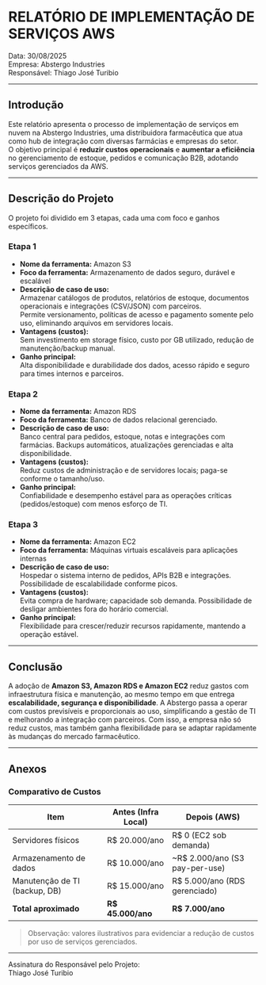 # RELATÓRIO DE IMPLEMENTAÇÃO DE SERVIÇOS AWS

Data: 30/08/2025  
Empresa: Abstergo Industries  
Responsável: Thiago José Turibio

---

## Introdução
Este relatório apresenta o processo de implementação de serviços em nuvem na Abstergo Industries, uma distribuidora farmacêutica que atua como hub de integração com diversas farmácias e empresas do setor.  
O objetivo principal é **reduzir custos operacionais** e **aumentar a eficiência** no gerenciamento de estoque, pedidos e comunicação B2B, adotando serviços gerenciados da AWS.

---

## Descrição do Projeto
O projeto foi dividido em 3 etapas, cada uma com foco e ganhos específicos.

### Etapa 1
- **Nome da ferramenta:** Amazon S3  
- **Foco da ferramenta:** Armazenamento de dados seguro, durável e escalável  
- **Descrição de caso de uso:**  
  Armazenar catálogos de produtos, relatórios de estoque, documentos operacionais e integrações (CSV/JSON) com parceiros.  
  Permite versionamento, políticas de acesso e pagamento somente pelo uso, eliminando arquivos em servidores locais.
- **Vantagens (custos):**  
  Sem investimento em storage físico, custo por GB utilizado, redução de manutenção/backup manual.  
- **Ganho principal:**  
  Alta disponibilidade e durabilidade dos dados, acesso rápido e seguro para times internos e parceiros.

### Etapa 2
- **Nome da ferramenta:** Amazon RDS  
- **Foco da ferramenta:** Banco de dados relacional gerenciado.
- **Descrição de caso de uso:**  
  Banco central para pedidos, estoque, notas e integrações com farmácias. Backups automáticos, atualizações gerenciadas e alta disponibilidade.
- **Vantagens (custos):**  
  Reduz custos de administração e de servidores locais; paga-se conforme o tamanho/uso.  
- **Ganho principal:**  
  Confiabilidade e desempenho estável para as operações críticas (pedidos/estoque) com menos esforço de TI.

### Etapa 3
- **Nome da ferramenta:** Amazon EC2  
- **Foco da ferramenta:** Máquinas virtuais escaláveis para aplicações internas  
- **Descrição de caso de uso:**  
  Hospedar o sistema interno de pedidos, APIs B2B e integrações. Possibilidade de escalabilidade conforme picos.
- **Vantagens (custos):**  
  Evita compra de hardware; capacidade sob demanda. Possibilidade de desligar ambientes fora do horário comercial.  
- **Ganho principal:**  
  Flexibilidade para crescer/reduzir recursos rapidamente, mantendo a operação estável.

---

## Conclusão
A adoção de **Amazon S3, Amazon RDS e Amazon EC2** reduz gastos com infraestrutura física e manutenção, ao mesmo tempo em que entrega **escalabilidade, segurança e disponibilidade**. A Abstergo passa a operar com custos previsíveis e proporcionais ao uso, simplificando a gestão de TI e melhorando a integração com parceiros. Com isso, a empresa não só reduz custos, mas também ganha flexibilidade para se adaptar rapidamente às mudanças do mercado farmacêutico.

---

## Anexos

### Comparativo de Custos

| Item                          | Antes (Infra Local) | Depois (AWS)                  |
|-------------------------------|---------------------|-------------------------------|
| Servidores físicos            | R$ 20.000/ano       | R$ 0 (EC2 sob demanda)        |
| Armazenamento de dados        | R$ 10.000/ano       | ~R$ 2.000/ano (S3 pay-per-use)|
| Manutenção de TI (backup, DB) | R$ 15.000/ano       | R$ 5.000/ano (RDS gerenciado) |
| **Total aproximado**          | **R$ 45.000/ano**   | **R$ 7.000/ano**              |

> Observação: valores ilustrativos para evidenciar a redução de custos por uso de serviços gerenciados.

---

Assinatura do Responsável pelo Projeto:  
Thiago José Turibio

